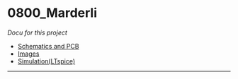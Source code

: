 # 0800_Marderli #
_Docu for this project_

- [Schematics and PCB](./cad/)
- [Images](./img/)
- [Simulation(LTspice)](./simulation/)

---
